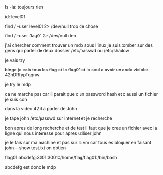 ls -la:
toujours rien

id:
level01

find / -user level01 2> /dev/null
trop de chose

find / -user flag01 2> /dev/null
rien

j'ai chercher comment trouver un mdp sous l'inux je suis tomber sur des gens qui parler de deux dossier /etc/passwd ou /etc/shadow

je vais try

bingo je vois tous les flag et le flag01 et le seul a avoir un code visible:
42hDRfypTqqnw

je try le mdp

ca ne marche pas car il parait que c un password hash et c aussi un fichier je suis con

dans la video 42 il a parler de John

je tape john /etc/passwd sur internet et je recherche

bon apres de long recherche et de test il faut que je cree un fichier avec la ligne qui nous interesse pour apres utiliser john

je le fais sur ma machine et pas sur la vm car tous es bloquer
en faisant john --show test.txt on obtien

flag01:abcdefg:3001:3001::/home/flag/flag01:/bin/bash

abcdefg est donc le mdp